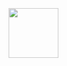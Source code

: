 <div id="header" align="center">
  <img src=https://i.giphy.com/media/v1.Y2lkPTc5MGI3NjExa25iazIydDdpcTBhY2Rwc3Y4OGluanUwY3YwemplMWF4dmIwd2FhaCZlcD12MV9pbnRlcm5hbF9naWZfYnlfaWQmY3Q9Zw/liRTgRfK9XljrH2EFt/giphy.gif width="100"/>
</div>
